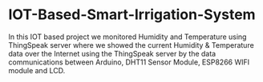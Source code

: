 # IOT-Based-Smart-Irrigation-System
In this IOT based project we monitored Humidity and Temperature using ThingSpeak server where we showed the current Humidity &amp; Temperature data over the Internet using the ThingSpeak server by the data communications between Arduino, DHT11 Sensor Module, ESP8266 WIFI module and LCD.
